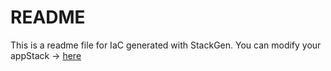 # README
This is a readme file for IaC generated with StackGen.
You can modify your appStack -> [here](http://main.dev.stackgen.com/appstacks/8df0a7ef-afdc-4331-8f44-f4dc5bf7241a)
